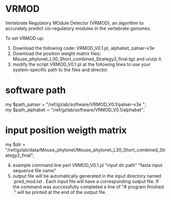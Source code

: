 # VRMOD
Vertebrate Regulatory MOdule Detector (VRMOD), an algorithm to accurately predict cis-regulatory modules in the vertebrate genomes.

To set VRMOD up:
1. Download the following code:
  VRMOD_V0.1.pl, 
  alphabet, 
  patser-v3e
2. Download the position weight matrix files: Mouse_phylonet_L30_Short_combined_Strategy2_final.tgz and unzip it.
3. modify the script VRMOD_V0.1.pl at the following lines to use your system-specific path to the files and director.
   
# software path
my $path_patser = "/ref/gzlab/software/VRMOD_V0.1/patser-v3e ";                                                      
my $path_alphabet = "/ref/gzlab/software/VRMOD_V0.1/alphabet";

# input position weigth matrix                                                                                       
my $dir = "/ref/gzlab/data/Mouse_phylonet/Mouse_phylonet_L30_Short_combined_Strategy2_final";  

4. example command line
   perl  VRMOD_V0.1.pl "input dir path" "fasta input sequence file name"
5. output file will be automatically generated in the input directory named .pred_mod.txt . Each input file will have a corresponding output file. If the command was successfully completed a line of "# program finished ." will be printed at the end of the output file.
   
